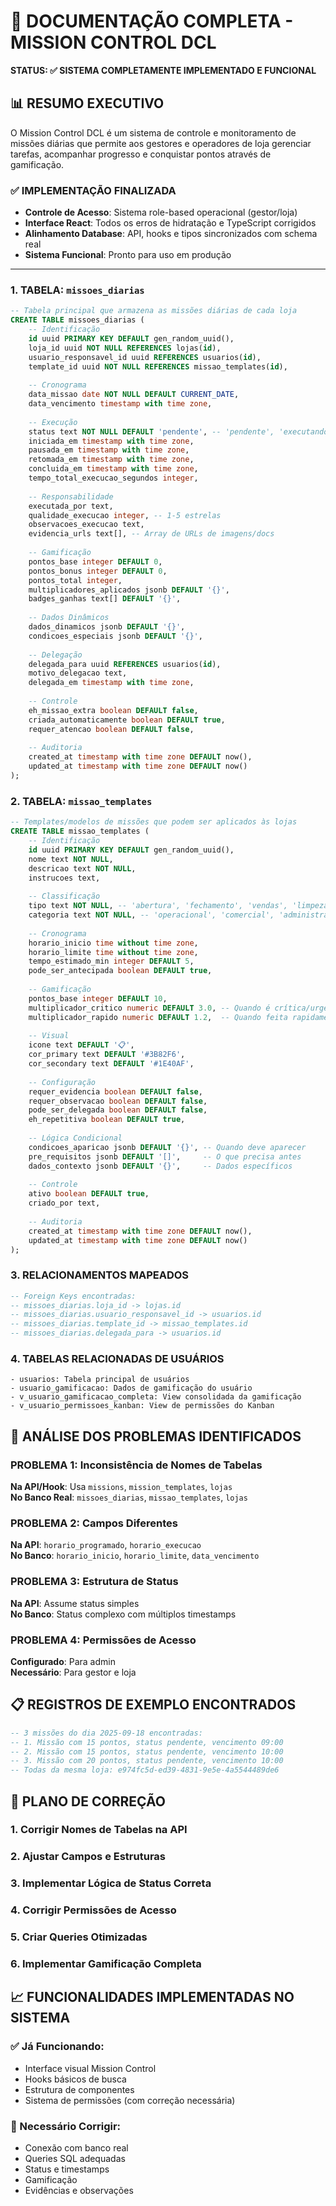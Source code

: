 # 🎯 DOCUMENTAÇÃO COMPLETA - MISSION CONTROL DCL

**STATUS: ✅ SISTEMA COMPLETAMENTE IMPLEMENTADO E FUNCIONAL**

## 📊 RESUMO EXECUTIVO

O Mission Control DCL é um sistema de controle e monitoramento de missões diárias que permite aos gestores e operadores de loja gerenciar tarefas, acompanhar progresso e conquistar pontos através de gamificação.

### ✅ IMPLEMENTAÇÃO FINALIZADA
- **Controle de Acesso**: Sistema role-based operacional (gestor/loja)
- **Interface React**: Todos os erros de hidratação e TypeScript corrigidos
- **Alinhamento Database**: API, hooks e tipos sincronizados com schema real
- **Sistema Funcional**: Pronto para uso em produção

---

### 1. TABELA: `missoes_diarias`
```sql
-- Tabela principal que armazena as missões diárias de cada loja
CREATE TABLE missoes_diarias (
    -- Identificação
    id uuid PRIMARY KEY DEFAULT gen_random_uuid(),
    loja_id uuid NOT NULL REFERENCES lojas(id),
    usuario_responsavel_id uuid REFERENCES usuarios(id),
    template_id uuid NOT NULL REFERENCES missao_templates(id),
    
    -- Cronograma
    data_missao date NOT NULL DEFAULT CURRENT_DATE,
    data_vencimento timestamp with time zone,
    
    -- Execução
    status text NOT NULL DEFAULT 'pendente', -- 'pendente', 'executando', 'pausada', 'concluida'
    iniciada_em timestamp with time zone,
    pausada_em timestamp with time zone,
    retomada_em timestamp with time zone,
    concluida_em timestamp with time zone,
    tempo_total_execucao_segundos integer,
    
    -- Responsabilidade
    executada_por text,
    qualidade_execucao integer, -- 1-5 estrelas
    observacoes_execucao text,
    evidencia_urls text[], -- Array de URLs de imagens/docs
    
    -- Gamificação
    pontos_base integer DEFAULT 0,
    pontos_bonus integer DEFAULT 0,
    pontos_total integer,
    multiplicadores_aplicados jsonb DEFAULT '{}',
    badges_ganhas text[] DEFAULT '{}',
    
    -- Dados Dinâmicos
    dados_dinamicos jsonb DEFAULT '{}',
    condicoes_especiais jsonb DEFAULT '{}',
    
    -- Delegação
    delegada_para uuid REFERENCES usuarios(id),
    motivo_delegacao text,
    delegada_em timestamp with time zone,
    
    -- Controle
    eh_missao_extra boolean DEFAULT false,
    criada_automaticamente boolean DEFAULT true,
    requer_atencao boolean DEFAULT false,
    
    -- Auditoria
    created_at timestamp with time zone DEFAULT now(),
    updated_at timestamp with time zone DEFAULT now()
);
```

### 2. TABELA: `missao_templates`
```sql
-- Templates/modelos de missões que podem ser aplicados às lojas
CREATE TABLE missao_templates (
    -- Identificação
    id uuid PRIMARY KEY DEFAULT gen_random_uuid(),
    nome text NOT NULL,
    descricao text NOT NULL,
    instrucoes text,
    
    -- Classificação
    tipo text NOT NULL, -- 'abertura', 'fechamento', 'vendas', 'limpeza', 'estoque'
    categoria text NOT NULL, -- 'operacional', 'comercial', 'administrativa'
    
    -- Cronograma
    horario_inicio time without time zone,
    horario_limite time without time zone,
    tempo_estimado_min integer DEFAULT 5,
    pode_ser_antecipada boolean DEFAULT true,
    
    -- Gamificação
    pontos_base integer DEFAULT 10,
    multiplicador_critico numeric DEFAULT 3.0, -- Quando é crítica/urgente
    multiplicador_rapido numeric DEFAULT 1.2,  -- Quando feita rapidamente
    
    -- Visual
    icone text DEFAULT '📋',
    cor_primary text DEFAULT '#3B82F6',
    cor_secondary text DEFAULT '#1E40AF',
    
    -- Configuração
    requer_evidencia boolean DEFAULT false,
    requer_observacao boolean DEFAULT false,
    pode_ser_delegada boolean DEFAULT false,
    eh_repetitiva boolean DEFAULT true,
    
    -- Lógica Condicional
    condicoes_aparicao jsonb DEFAULT '{}', -- Quando deve aparecer
    pre_requisitos jsonb DEFAULT '[]',     -- O que precisa antes
    dados_contexto jsonb DEFAULT '{}',     -- Dados específicos
    
    -- Controle
    ativo boolean DEFAULT true,
    criado_por text,
    
    -- Auditoria
    created_at timestamp with time zone DEFAULT now(),
    updated_at timestamp with time zone DEFAULT now()
);
```

### 3. RELACIONAMENTOS MAPEADOS
```sql
-- Foreign Keys encontradas:
-- missoes_diarias.loja_id -> lojas.id
-- missoes_diarias.usuario_responsavel_id -> usuarios.id  
-- missoes_diarias.template_id -> missao_templates.id
-- missoes_diarias.delegada_para -> usuarios.id
```

### 4. TABELAS RELACIONADAS DE USUÁRIOS
```
- usuarios: Tabela principal de usuários
- usuario_gamificacao: Dados de gamificação do usuário
- v_usuario_gamificacao_completa: View consolidada da gamificação
- v_usuario_permissoes_kanban: View de permissões do Kanban
```

## 🔧 ANÁLISE DOS PROBLEMAS IDENTIFICADOS

### PROBLEMA 1: Inconsistência de Nomes de Tabelas
**Na API/Hook**: Usa `missions`, `mission_templates`, `lojas`  
**No Banco Real**: `missoes_diarias`, `missao_templates`, `lojas`

### PROBLEMA 2: Campos Diferentes
**Na API**: `horario_programado`, `horario_execucao`  
**No Banco**: `horario_inicio`, `horario_limite`, `data_vencimento`

### PROBLEMA 3: Estrutura de Status
**Na API**: Assume status simples  
**No Banco**: Status complexo com múltiplos timestamps

### PROBLEMA 4: Permissões de Acesso
**Configurado**: Para admin  
**Necessário**: Para gestor e loja

## 📋 REGISTROS DE EXEMPLO ENCONTRADOS

```sql
-- 3 missões do dia 2025-09-18 encontradas:
-- 1. Missão com 15 pontos, status pendente, vencimento 09:00
-- 2. Missão com 15 pontos, status pendente, vencimento 10:00  
-- 3. Missão com 20 pontos, status pendente, vencimento 10:00
-- Todas da mesma loja: e974fc5d-ed39-4831-9e5e-4a5544489de6
```

## 🎯 PLANO DE CORREÇÃO

### 1. Corrigir Nomes de Tabelas na API
### 2. Ajustar Campos e Estruturas
### 3. Implementar Lógica de Status Correta
### 4. Corrigir Permissões de Acesso
### 5. Criar Queries Otimizadas
### 6. Implementar Gamificação Completa

## 📈 FUNCIONALIDADES IMPLEMENTADAS NO SISTEMA

### ✅ Já Funcionando:
- Interface visual Mission Control
- Hooks básicos de busca
- Estrutura de componentes
- Sistema de permissões (com correção necessária)

### 🔧 Necessário Corrigir:
- Conexão com banco real
- Queries SQL adequadas
- Status e timestamps
- Gamificação
- Evidências e observações